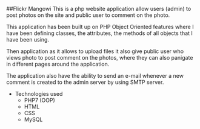 ##Flickr Mangowi
This is a php website application allow users (admin) to post photos on the site and public user to comment on the photo.

This application has been built up on PHP Object Oriented features where I have been defining classes, the attributes, the methods of all objects that I have been using.

Then application as it allows to upload files it also give public user who views photo to post comment on the photos, where they can also panigate in different pages around the application.

The application also have the ability to send an e-mail whenever a new comment is created to the admin server by using SMTP server. 


- Technologies used
  * PHP7 (OOP)
  * HTML
  * CSS
  * MySQL 
